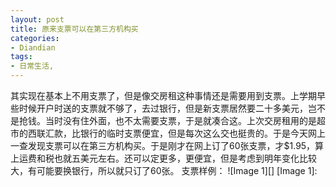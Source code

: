 ```yaml
---
layout: post
title: 原来支票可以在第三方机构买
categories:
- Diandian
tags:
- 日常生活, 
---
```

其实现在基本上不用支票了，但是像交房租这种事情还是需要用到支票。上学期早些时候开户时送的支票就不够了，去过银行，但是新支票居然要二十多美元，岂不是抢钱。当时没有住外面，也不太需要支票，于是就凑合这。上次交房租用的是超市的西联汇款，比银行的临时支票便宜，但是每次这么交也挺贵的。于是今天网上一查发现支票可以在第三方机构买。于是刚才在网上订了60张支票，才$1.95，算上运费和税也就五美元左右。还可以定更多，更便宜，但是考虑到明年变化比较大，有可能要换银行，所以就只订了60张。 支票样例： !\[Image 1\]\[\] \[Image 1\]: